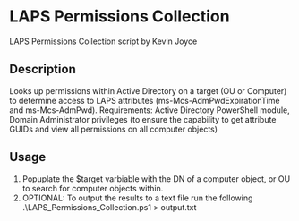 # LAPS Permissions Collection
LAPS Permissions Collection script by Kevin Joyce

## Description
Looks up permissions within Active Directory on a target (OU or Computer) to determine access to LAPS attributes (ms-Mcs-AdmPwdExpirationTime and ms-Mcs-AdmPwd).
Requirements: Active Directory PowerShell module, Domain Administrator privileges (to ensure the capability to get attribute GUIDs and view all permissions on all computer objects)


## Usage
1. Popuplate the $target varbiable with the DN of a computer object, or OU to search for computer objects within.
2. OPTIONAL: To output the results to a text file run the following .\LAPS_Permissions_Collection.ps1 > output.txt